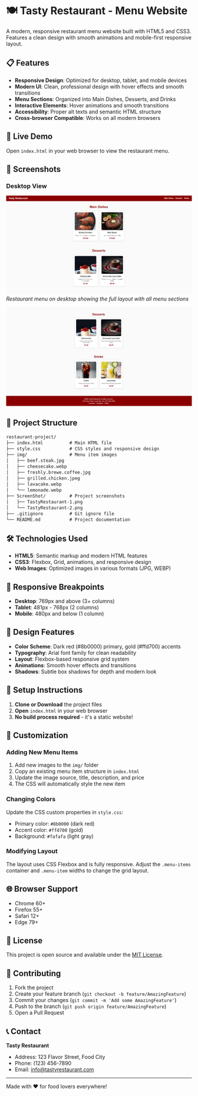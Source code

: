 ﻿# 🍽️ Tasty Restaurant - Menu Website

A modern, responsive restaurant menu website built with HTML5 and CSS3. Features a clean design with smooth animations and mobile-first responsive layout.

## 📋 Features

- **Responsive Design**: Optimized for desktop, tablet, and mobile devices
- **Modern UI**: Clean, professional design with hover effects and smooth transitions
- **Menu Sections**: Organized into Main Dishes, Desserts, and Drinks
- **Interactive Elements**: Hover animations and smooth transitions
- **Accessibility**: Proper alt texts and semantic HTML structure
- **Cross-browser Compatible**: Works on all modern browsers

## 🚀 Live Demo

Open `index.html` in your web browser to view the restaurant menu.

## 📸 Screenshots

### Desktop View
![Desktop View](ScreenShot/TastyRestaurant-1.png)
*Restaurant menu on desktop showing the full layout with all menu sections*

![Mobile View](ScreenShot/TastyRestaurant-2.png)


## 📁 Project Structure

```
restaurant-project/
├── index.html          # Main HTML file
├── style.css           # CSS styles and responsive design
├── img/                # Menu item images
│   ├── beef.steak.jpg
│   ├── cheesecake.webp
│   ├── freshly.brewe.coffee.jpg
│   ├── grilled.chicken.jpeg
│   ├── lavacake.webp
│   └── lemonade.webp
├── ScreenShot/         # Project screenshots
│   ├── TastyRestaurant-1.png
│   └── TastyRestaurant-2.png
├── .gitignore          # Git ignore file
└── README.md           # Project documentation
```

## 🛠️ Technologies Used

- **HTML5**: Semantic markup and modern HTML features
- **CSS3**: Flexbox, Grid, animations, and responsive design
- **Web Images**: Optimized images in various formats (JPG, WEBP)

## 📱 Responsive Breakpoints

- **Desktop**: 769px and above (3+ columns)
- **Tablet**: 481px - 768px (2 columns)
- **Mobile**: 480px and below (1 column)

## 🎨 Design Features

- **Color Scheme**: Dark red (#8b0000) primary, gold (#ffd700) accents
- **Typography**: Arial font family for clean readability
- **Layout**: Flexbox-based responsive grid system
- **Animations**: Smooth hover effects and transitions
- **Shadows**: Subtle box shadows for depth and modern look

## 🔧 Setup Instructions

1. **Clone or Download** the project files
2. **Open** `index.html` in your web browser
3. **No build process required** - it's a static website!

## 📝 Customization

### Adding New Menu Items

1. Add new images to the `img/` folder
2. Copy an existing menu item structure in `index.html`
3. Update the image source, title, description, and price
4. The CSS will automatically style the new item

### Changing Colors

Update the CSS custom properties in `style.css`:
- Primary color: `#8b0000` (dark red)
- Accent color: `#ffd700` (gold)
- Background: `#fafafa` (light gray)

### Modifying Layout

The layout uses CSS Flexbox and is fully responsive. Adjust the `.menu-items` container and `.menu-item` widths to change the grid layout.

## 🌐 Browser Support

- Chrome 60+
- Firefox 55+
- Safari 12+
- Edge 79+

## 📄 License

This project is open source and available under the [MIT License](LICENSE).

## 🤝 Contributing

1. Fork the project
2. Create your feature branch (`git checkout -b feature/AmazingFeature`)
3. Commit your changes (`git commit -m 'Add some AmazingFeature'`)
4. Push to the branch (`git push origin feature/AmazingFeature`)
5. Open a Pull Request

## 📞 Contact

**Tasty Restaurant**
- Address: 123 Flavor Street, Food City
- Phone: (123) 456-7890
- Email: info@tastyrestaurant.com

---

Made with ❤️ for food lovers everywhere!

